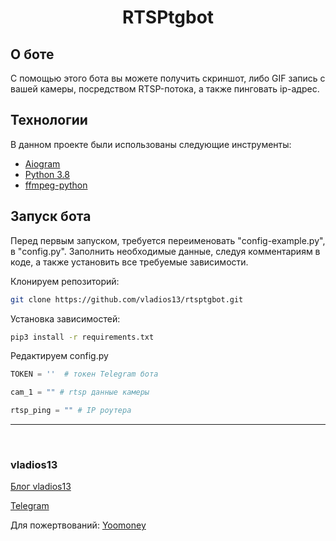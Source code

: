 <h1 align="center">RTSPtgbot</h1>


## О боте ##
С помощью этого бота вы можете получить скриншот, либо GIF запись с вашей камеры, посредством RTSP-потока, а также пинговать ip-адрес.

## Технологии ##

В данном проекте были использованы следующие инструменты:

- [Aiogram](https://github.com/aiogram/aiogram)
- [Python 3.8](https://www.python.org/)
- [ffmpeg-python](https://github.com/kkroening/ffmpeg-python)


## Запуск бота ##

Перед первым запуском, требуется переименовать "config-example.py", в "config.py". 
Заполнить необходимые данные, следуя комментариям в коде, а также установить все требуемые зависимости.

Клонируем репозиторий: 
```bash
git clone https://github.com/vladios13/rtsptgbot.git
```

Установка зависимостей:
```bash
pip3 install -r requirements.txt
```

Редактируем config.py
```python
TOKEN = ''  # токен Telegram бота

cam_1 = "" # rtsp данные камеры

rtsp_ping = "" # IP роутера
```

------------
&#xa0;

### vladios13
[Блог vladios13](https://blog.vladios13.com/)

[Telegram](https://t.me/vladios13blog)

Для пожертвований:
[Yoomoney](https://yoomoney.ru/to/410011568729023 "Yoomoney")
